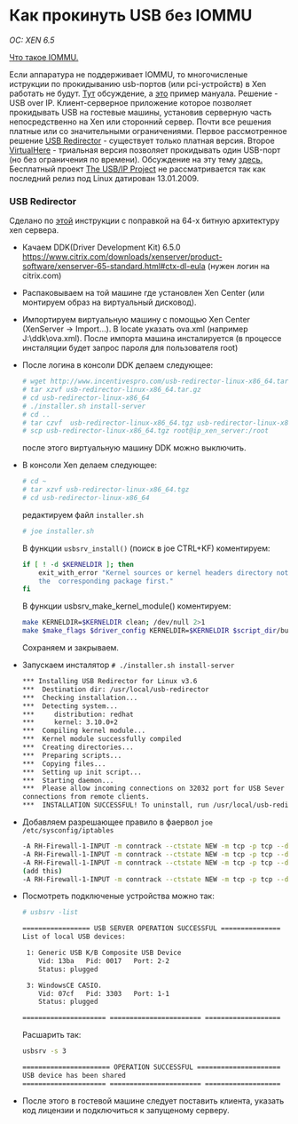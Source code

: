 # Как прокинуть USB без IOMMU
*OC: XEN 6.5*

[Что такое IOMMU.](https://ru.wikipedia.org/wiki/IOMMU)

Если аппаратура не поддерживает IOMMU, то многочисленые иструкции по прокидыванию usb-портов (или pci-устройств) в Xen работать не будут. [Тут](https://discussions.citrix.com/topic/378774-xenserver-7-usb-passthrough-on-xen-46/) обсуждение, а [это](https://medium.com/@alexander.bazhenov/%D0%BF%D1%80%D0%BE%D0%B1%D1%80%D0%BE%D1%81-usb-%D1%83%D1%81%D1%82%D1%80%D0%BE%D0%B9%D1%81%D1%82%D0%B2-%D0%B2-xenserver-50a9b4e8a80a#.u2xieyosg) пример мануала.
Решение - USB over IP. Клиент-серверное приложение которое позволяет прокидывать USB на гостевые машины, установив серверную часть непосредственно на Xen или сторонний сервер.
Почти все решения платные или со значительными ограничениями. 
Первое рассмотренное решение [USB Redirector](http://www.incentivespro.com/index.htm) - существует только платная версия. Второе [VirtualHere](https://virtualhere.com/home) - триальная версия позволяет прокидывать один USB-порт (но без ограничения по времени). Обсуждение на эту тему [здесь.](http://blog.vadmin.ru/2010/04/usb.html) Бесплатный проект [The USB/IP Project](https://sourceforge.net/projects/usbip/) не рассматривается так как последний релиз под Linux датирован 13.01.2009.

### USB Redirector

Сделано по [этой](https://www.citrix.com/blogs/2012/02/29/usb-over-network-with-xenserver-6/) инструкции с поправкой на 64-х битную архитектуру xen сервера.

* Качаем DDK(Driver Development Kit) 6.5.0 https://www.citrix.com/downloads/xenserver/product-software/xenserver-65-standard.html#ctx-dl-eula (нужен логин на citrix.com)
* Распаковываем на той машине где установлен Xen Center (или монтируем образ на виртуальный дисковод).
* Импортируем виртуальную машину с помощью Xen Center (XenServer -> Import...). В locate указать ova.xml (например J:\ddk\ova.xml). После импорта машина инсталируется (в процессе инсталяции будет запрос пароля для пользователя root)
* После логина в консоли DDK делаем следующее:
  ```bash
  # wget http://www.incentivespro.com/usb-redirector-linux-x86_64.tar.gz
  # tar xzvf usb-redirector-linux-x86_64.tar.gz
  # cd usb-redirector-linux-x86_64
  # ./installer.sh install-server
  # cd ..
  # tar czvf  usb-redirector-linux-x86_64.tgz usb-redirector-linux-x86_64 
  # scp usb-redirector-linux-x86_64.tgz root@ip_xen_server:/root
  ```
  после этого виртуальную машину DDK можно выключить.
* В консоли Xen делаем следующее:
  ```bash
  # cd ~
  # tar xzvf usb-redirector-linux-x86_64.tgz
  # cd usb-redirector-linux-x86_64
  ```
  редактируем файл `installer.sh`
  ```bash
  # joe installer.sh
  ```
  В функции `usbsrv_install()` (поиск в joe CTRL+KF) коментируем:
  ```bash
  if [ ! -d $KERNELDIR ]; then
      exit_with_error "Kernel sources or kernel headers directory not found. Please install 
      the  corresponding package first."
  fi
  ```
  В функции usbsrv_make_kernel_module() коментируем:
  ```bash
  make KERNELDIR=$KERNELDIR clean; /dev/null 2>1
  make $make_flags $driver_config KERNELDIR=$KERNELDIR $script_dir/buildlog.txt 2>1
  ```
  Сохраняем и закрываем.
* Запускаем инсталятор `# ./installer.sh install-server`
  ```bash
  *** Installing USB Redirector for Linux v3.6
  ***  Destination dir: /usr/local/usb-redirector
  ***  Checking installation...
  ***  Detecting system...
  ***     distribution: redhat
  ***     kernel: 3.10.0+2
  ***  Compiling kernel module...
  ***  Kernel module successfully compiled
  ***  Creating directories...
  ***  Preparing scripts...
  ***  Copying files...
  ***  Setting up init script...
  ***  Starting daemon...
  ***  Please allow incoming connections on 32032 port for USB Sever to be able to accept  
  connections from remote clients.
  ***  INSTALLATION SUCCESSFUL! To uninstall, run /usr/local/usb-redirector/uninstall.sh
  ```
* Добавляем разрешающее правило в фаервол `joe /etc/sysconfig/iptables`
  
  ```bash
  -A RH-Firewall-1-INPUT -m conntrack --ctstate NEW -m tcp -p tcp --dport 22 -j ACCEPT
  -A RH-Firewall-1-INPUT -m conntrack --ctstate NEW -m tcp -p tcp --dport 80 -j ACCEPT
  -A RH-Firewall-1-INPUT -m conntrack --ctstate NEW -m tcp -p tcp --dport 443 -j ACCEPT
  (add this)
  -A RH-Firewall-1-INPUT -m conntrack --ctstate NEW -m tcp -p tcp --dport 32032 -j ACCEPT
  ```
* Посмотреть подключеные устройства можно так:
  ```bash
  # usbsrv -list 

  ================= USB SERVER OPERATION SUCCESSFUL ===============
  List of local USB devices:

   1: Generic USB K/B Composite USB Device
      Vid: 13ba   Pid: 0017   Port: 2-2
      Status: plugged

   3: WindowsCE CASIO.
      Vid: 07cf   Pid: 3303   Port: 1-1
      Status: plugged

  ===================== ======================= ===================
  ```
  Расшарить так:
  ```bash
  usbsrv -s 3

  ====================== OPERATION SUCCESSFUL =====================
  USB device has been shared
  ===================== ======================= ===================
  ```
* После этого в гостевой машине следует поставить клиента, указать код лицензии и подключиться к запущеному серверу. 